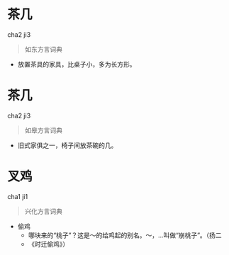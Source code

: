 # 茶几
cha2 ji3
> 如东方言词典
- 放置茶具的家具，比桌子小，多为长方形。

# 茶几
cha2 ji3
> 如皋方言词典
- 旧式家俱之一，椅子间放茶碗的几。

# 叉鸡
cha1 ji1
> 兴化方言词典
- 偷鸡
  - 哪块来的“桃子”？这是～的给鸡起的别名。～，…叫做“崩桃子”。（扬二
  - 《时迁偷鸡》）
